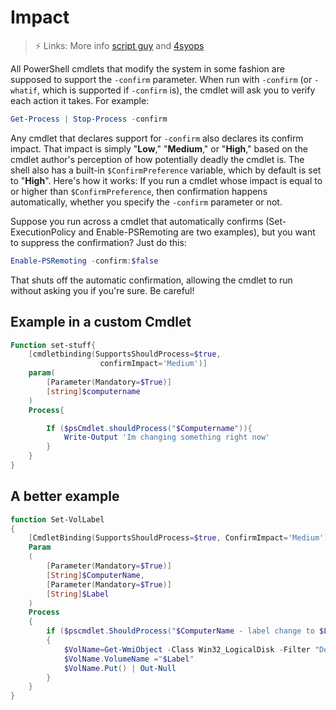 # Impact

>⚡ Links: More info [script guy](https://devblogs.microsoft.com/powershell/confirmpreference/) and [4syops](https://4sysops.com/archives/confirm-confirmpreference-and-confirmimpact-in-powershell/)

All PowerShell cmdlets that modify the system in some fashion are supposed to support the `-confirm` parameter. When run with `-confirm` (or `-whatif`, which is supported if `-confirm` is), the cmdlet will ask you to verify each action it takes. For example:

```powershell
Get-Process | Stop-Process -confirm
```

Any cmdlet that declares support for `-confirm` also declares its confirm impact. That impact is simply "**Low**," "**Medium**," or "**High**," based on the cmdlet author's perception of how potentially deadly the cmdlet is. The shell also has a built-in `$ConfirmPreference` variable, which by default is set to "**High**". Here's how it works: If you run a cmdlet whose impact is equal to or higher than `$ConfirmPreference`, then confirmation happens automatically, whether you specify the `-confirm` parameter or not.

Suppose you run across a cmdlet that automatically confirms (Set-ExecutionPolicy and Enable-PSRemoting are two examples), but you want to suppress the confirmation? Just do this:

```powershell
Enable-PSRemoting -confirm:$false
```

That shuts off the automatic confirmation, allowing the cmdlet to run without asking you if you're sure. Be careful!

## Example in a custom Cmdlet

```powershell
Function set-stuff{
    [cmdletbinding(SupportsShouldProcess=$true,
                    confirmImpact='Medium')]
    param(
        [Parameter(Mandatory=$True)]
        [string]$computername
    )
    Process{

        If ($psCmdlet.shouldProcess("$Computername")){
            Write-Output 'Im changing something right now'
        }
    }
}
```

## A better example

```powershell
function Set-VolLabel
{
    [CmdletBinding(SupportsShouldProcess=$true, ConfirmImpact='Medium')]
    Param
    (
        [Parameter(Mandatory=$True)]
        [String]$ComputerName,
        [Parameter(Mandatory=$True)]
        [String]$Label
    )
    Process
    {
        if ($pscmdlet.ShouldProcess("$ComputerName - label change to $Label"))
        {
            $VolName=Get-WmiObject -Class Win32_LogicalDisk -Filter "DeviceID='c:'" -ComputerName $ComputerName
            $VolName.VolumeName ="$Label"
            $VolName.Put() | Out-Null
        }
    }
}
```